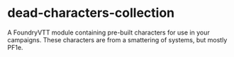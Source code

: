 # dead-characters-collection
A FoundryVTT module containing pre-built characters for use in your campaigns. These characters are from a smattering of systems, but mostly PF1e.

